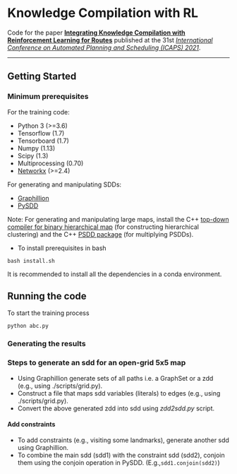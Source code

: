 
# Knowledge Compilation with RL

Code for the paper [**Integrating Knowledge Compilation with Reinforcement Learning for Routes**](https://ojs.aaai.org/index.php/ICAPS/article/view/16002/15813) published at the 31st [*International Conference on Automated Planning and Scheduling (ICAPS) 2021*](https://icaps21.icaps-conference.org/home/).

***

## Getting Started

### Minimum prerequisites

For the training code:
* Python 3 (>=3.6)
* Tensorflow (1.7)
* Tensorboard (1.7)
* Numpy (1.13)
* Scipy (1.3)
* Multiprocessing (0.70)
* [Networkx](https://networkx.org/) (>=2.4)

For generating and manipulating SDDs:
* [Graphillion](https://github.com/takemaru/graphillion) 
* [PySDD](https://github.com/wannesm/PySDD)

Note: For generating and manipulating large maps, install the C++ [top-down compiler for binary hierarchical map](https://github.com/hahaXD/hierarchical_map_compiler) (for constructing hierarchical clustering) and the C++ [PSDD package](https://github.com/hahaXD/psdd) (for multiplying PSDDs). 

* To install prerequisites in bash 
```
bash install.sh
```
It is recommended to install all the dependencies in a conda environment.

## Running the code
To start the training process
```
python abc.py
```

### Generating the results

### Steps to generate an sdd for an open-grid 5x5 map
* Using Graphillion generate sets of all paths i.e. a GraphSet or a zdd (e.g., using ./scripts/grid.py).
* Construct a file that maps sdd variables (literals) to edges (e.g., using ./scripts/grid.py).
* Convert the above generated zdd into sdd using *zdd2sdd.py* script.

#### Add constraints
* To add constraints (e.g., visiting some landmarks), generate another sdd using Graphillion.
* To combine the main sdd (sdd1) with the constraint sdd (sdd2), conjoin them using the conjoin operation in PySDD. (E.g.,``sdd1.conjoin(sdd2)``)
